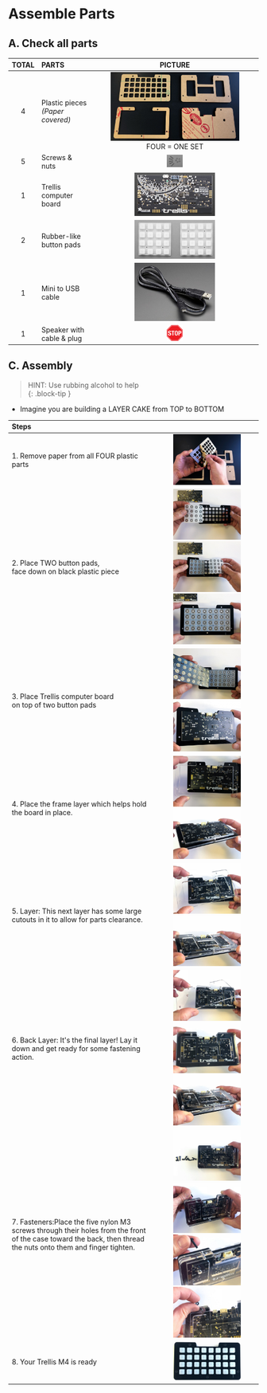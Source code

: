 # Assemble Parts

## A. Check all parts

| TOTAL | PARTS | PICTURE |
| :-: | :- | :-: |
| 4 | Plastic pieces<br>*(Paper covered)* | <img src="images/adafruit_products_IMG_2336_2k.jpg" width="80%" /> <br> FOUR = ONE SET|
| 5 | Screws & nuts | <img src="images/screws.nuts.jpg" width="10%" /> |
| 1 | Trellis computer board | <img src="images/trellis.board.jpg" width="50%" /> |
| 2 | Rubber-like button pads | <img src="images/2.button.pads.jpg" width="50%" /> |
| 1 | Mini to USB cable | <img src="images/usb.cable.jpg" width="50%" /> |
| 1 | Speaker with cable & plug | <img src="images/STOP-sign.jpg" width="10%" /> |

## C. Assembly

> HINT: Use rubbing alcohol to help  
{: .block-tip }  

- Imagine you are building a LAYER CAKE from TOP to BOTTOM

| Steps | |
| :- | :-: |
|1. Remove paper from all FOUR plastic parts | <img src="images/adafruit_products_IMG_2337_2k.jpg" width="70%" /> |
|2. Place TWO button pads,<br>face down on black plastic piece |  <img src="images/adafruit_products_IMG_2343_2k.jpg" width="70%" /> <br> <img src="images/adafruit_products_IMG_2344_2k.jpg" width="70%" /> <br> <img src="images/adafruit_products_IMG_2345_2k.jpg" width="70%" /> |
|3. Place Trellis computer board<br>on top of two button pads | <img src="images/adafruit_products_IMG_2346_2k.jpg" width="70%" /> <br> <img src="images/adafruit_products_IMG_2347_2k.jpg" width="70%" /> |
|4. Place the frame layer which helps hold the board in place. | <img src="images/adafruit_products_IMG_2348_2k.jpg" width="70%"/> <br> <img src="images/adafruit_products_IMG_2352_2k.jpg" width="70%"/> |
|5. Layer: This next layer has some large cutouts in it to allow for parts clearance. | <img src="images/adafruit_products_IMG_2353_2k.jpg" width="70%"/> <br> <img src="images/adafruit_products_IMG_2354_2k.jpg" width="70%"/> |
|6. Back Layer: It's the final layer! Lay it down and get ready for some fastening action.| <img src="images/adafruit_products_IMG_2355_2k.jpg" width="70%"/> <br> <img src="images/adafruit_products_IMG_2356_2k.jpg" width="70%"/> <br> <img src="images/adafruit_products_IMG_2357_2k.jpg" width="70%"/> |
|7. Fasteners:Place the five nylon M3 screws through their holes from the front of the case toward the back, then thread the nuts onto them and finger tighten.| <img src="images/adafruit_products_IMG_2358_2k.jpg" width="70%"/> <br> <img src="images/adafruit_products_IMG_2359_2k.jpg" width="70%"/> <br> <img src="images/adafruit_products_IMG_2360_2k.jpg" width="70%"/> <br> <img src="images/adafruit_products_IMG_2362_2k.jpg" width="70%"/> |
|8. Your Trellis M4 is ready| <img src="images/adafruit_products_IMG_2368_2k.jpg" width="70%"/> |

